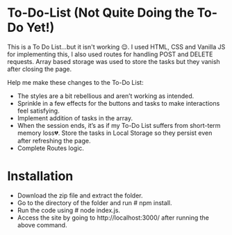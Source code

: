 # To-Do-List (Not Quite Doing the To-Do Yet!)

This is a To Do List...but it isn't working 😌. I used HTML, CSS and Vanilla JS for implementing this, I also used routes for handling POST and DELETE requests. Array based storage was used to store the tasks but they vanish after closing the page.

Help me make these changes to the To-Do List:
- The styles are a bit rebellious and aren’t working as intended.
- Sprinkle in a few effects for the buttons and tasks to make interactions feel satisfying.
- Implement addition of tasks in the array.
- When the session ends, it’s as if my To-Do List suffers from short-term memory loss💔. Store the tasks in Local Storage so they persist even after refreshing the page.
- Complete Routes logic.

# Installation
- Download the zip file and extract the folder.
- Go to the directory of the folder and run # npm install.
- Run the code using # node index.js.
- Access the site by going to http://localhost:3000/ after running the above command.
